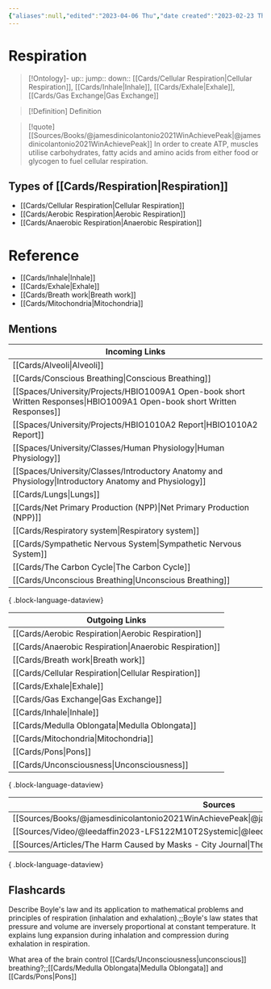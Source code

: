 ```yaml
---
{"aliases":null,"edited":"2023-04-06 Thu","date created":"2023-02-23 Thu","tags":["Uni/LFS103","flashcards/LFS103","Uni/LFS112","flashcards/LFS112"],"dg-publish":true,"permalink":"/cards/respiration/","dgPassFrontmatter":true}
---
```


# Respiration

> [!Ontology]-
> up:: 
> jump::
> down:: [[Cards/Cellular Respiration\|Cellular Respiration]], [[Cards/Inhale\|Inhale]], [[Cards/Exhale\|Exhale]], [[Cards/Gas Exchange\|Gas Exchange]]

> [!Definition] Definition
> 

> [!quote] [[Sources/Books/@jamesdinicolantonio2021WinAchievePeak\|@jamesdinicolantonio2021WinAchievePeak]]
> In order to create ATP, muscles utilise carbohydrates, fatty acids and amino acids from either food or glycogen to fuel cellular respiration.

## Types of [[Cards/Respiration\|Respiration]] 

- [[Cards/Cellular Respiration\|Cellular Respiration]]
- [[Cards/Aerobic Respiration\|Aerobic Respiration]]
- [[Cards/Anaerobic Respiration\|Anaerobic Respiration]]

# Reference
- [[Cards/Inhale\|Inhale]]
- [[Cards/Exhale\|Exhale]]
- [[Cards/Breath work\|Breath work]]
- [[Cards/Mitochondria\|Mitochondria]]

## Mentions
| Incoming Links                                                                                                               |
| ---------------------------------------------------------------------------------------------------------------------------- |
| [[Cards/Alveoli\|Alveoli]]                                                                                                |
| [[Cards/Conscious Breathing\|Conscious Breathing]]                                                                        |
| [[Spaces/University/Projects/HBIO1009A1 Open-book short Written Responses\|HBIO1009A1 Open-book short Written Responses]] |
| [[Spaces/University/Projects/HBIO1010A2 Report\|HBIO1010A2 Report]]                                                       |
| [[Spaces/University/Classes/Human Physiology\|Human Physiology]]                                                          |
| [[Spaces/University/Classes/Introductory Anatomy and Physiology\|Introductory Anatomy and Physiology]]                    |
| [[Cards/Lungs\|Lungs]]                                                                                                    |
| [[Cards/Net Primary Production (NPP)\|Net Primary Production (NPP)]]                                                      |
| [[Cards/Respiratory system\|Respiratory system]]                                                                          |
| [[Cards/Sympathetic Nervous System\|Sympathetic Nervous System]]                                                          |
| [[Cards/The Carbon Cycle\|The Carbon Cycle]]                                                                              |
| [[Cards/Unconscious Breathing\|Unconscious Breathing]]                                                                    |

{ .block-language-dataview}

| Outgoing Links                                            |
| --------------------------------------------------------- |
| [[Cards/Aerobic Respiration\|Aerobic Respiration]]     |
| [[Cards/Anaerobic Respiration\|Anaerobic Respiration]] |
| [[Cards/Breath work\|Breath work]]                     |
| [[Cards/Cellular Respiration\|Cellular Respiration]]   |
| [[Cards/Exhale\|Exhale]]                               |
| [[Cards/Gas Exchange\|Gas Exchange]]                   |
| [[Cards/Inhale\|Inhale]]                               |
| [[Cards/Medulla Oblongata\|Medulla Oblongata]]         |
| [[Cards/Mitochondria\|Mitochondria]]                   |
| [[Cards/Pons\|Pons]]                                   |
| [[Cards/Unconsciousness\|Unconsciousness]]             |

{ .block-language-dataview}

| Sources                                                                                                  |
| -------------------------------------------------------------------------------------------------------- |
| [[Sources/Books/@jamesdinicolantonio2021WinAchievePeak\|@jamesdinicolantonio2021WinAchievePeak]]      |
| [[Sources/Video/@leedaffin2023-LFS122M10T2Systemic\|@leedaffin2023-LFS122M10T2Systemic]]              |
| [[Sources/Articles/The Harm Caused by Masks - City Journal\|The Harm Caused by Masks - City Journal]] |

{ .block-language-dataview}

## Flashcards

Describe Boyle's law and its application to mathematical problems and principles of respiration (inhalation and exhalation).;;Boyle's law states that pressure and volume are inversely proportional at constant temperature. It explains lung expansion during inhalation and compression during exhalation in respiration.
<!--SR:!2023-10-15,3,150-->

What area of the brain control [[Cards/Unconsciousness\|unconscious]] breathing?;;[[Cards/Medulla Oblongata\|Medulla Oblongata]] and [[Cards/Pons\|Pons]]
<!--SR:!2023-10-15,3,150-->